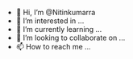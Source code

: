 - 👋 Hi, I’m @Nitinkumarra
- 👀 I’m interested in ...
- 🌱 I’m currently learning ...
- 💞️ I’m looking to collaborate on ...
- 📫 How to reach me ...

<!---
Nitinkumarra/Nitinkumarra is a ✨ special ✨ repository because its `README.md` (this file) appears on your GitHub profile.
You can click the Preview link to take a look at your changes.
--->
